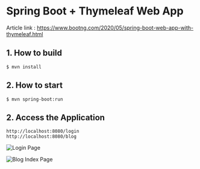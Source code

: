 
# Spring Boot + Thymeleaf Web App

Article link : https://www.bootng.com/2020/05/spring-boot-web-app-with-thymeleaf.html

## 1. How to build
```
$ mvn install

```


## 2. How to start
```
$ mvn spring-boot:run

```

## 2. Access the Application
```
http://localhost:8080/login
http://localhost:8080/blog

```

![Login Page](https://1.bp.blogspot.com/-oLw2SUSoQ-4/XrSTR-jimCI/AAAAAAAAAQE/bKrgBlzD0FU2su4MUOzAEVItYkMie0BIQCLcBGAsYHQ/s640/spring-boot-web-login.png)


![Blog Index Page](https://4.bp.blogspot.com/-vrlsIQhQnBE/XrSTR7ncNEI/AAAAAAAAAQQ/3TrcnXtS8eMii75PhM9Hv9KWt3I5AYyEgCPcBGAYYCw/s1600/spring-boot-web-blog.png)
